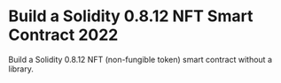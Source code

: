 # Build a Solidity 0.8.12 NFT Smart Contract 2022
Build a Solidity 0.8.12 NFT (non-fungible token) smart contract without a library.
